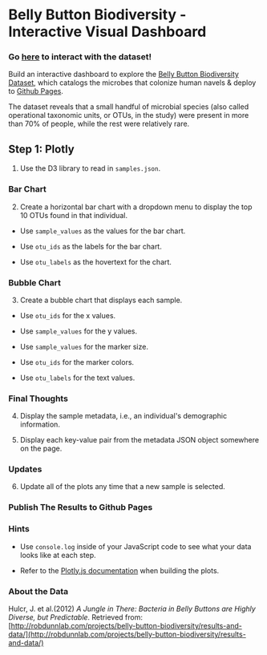 # Belly Button Biodiversity - Interactive Visual Dashboard

### Go [here](https://lyli888.github.io/Level-11-Plotly/) to interact with the dataset!

Build an interactive dashboard to explore the [Belly Button Biodiversity Dataset](http://robdunnlab.com/projects/belly-button-biodiversity/), which catalogs the microbes that colonize human navels & deploy to [Github Pages](https://lyli888.github.io/Level-11-Plotly/).

The dataset reveals that a small handful of microbial species (also called operational taxonomic units, or OTUs, in the study) were present in more than 70% of people, while the rest were relatively rare.

## Step 1: Plotly

1. Use the D3 library to read in `samples.json`.

### Bar Chart

2. Create a horizontal bar chart with a dropdown menu to display the top 10 OTUs found in that individual.

* Use `sample_values` as the values for the bar chart.

* Use `otu_ids` as the labels for the bar chart.

* Use `otu_labels` as the hovertext for the chart.

### Bubble Chart

3. Create a bubble chart that displays each sample.

* Use `otu_ids` for the x values.

* Use `sample_values` for the y values.

* Use `sample_values` for the marker size.

* Use `otu_ids` for the marker colors.

* Use `otu_labels` for the text values.

### Final Thoughts

4. Display the sample metadata, i.e., an individual's demographic information.

5. Display each key-value pair from the metadata JSON object somewhere on the page.

### Updates

6. Update all of the plots any time that a new sample is selected.

### Publish The Results to Github Pages

### Hints

* Use `console.log` inside of your JavaScript code to see what your data looks like at each step.

* Refer to the [Plotly.js documentation](https://plot.ly/javascript/) when building the plots.

### About the Data

Hulcr, J. et al.(2012) _A Jungle in There: Bacteria in Belly Buttons are Highly Diverse, but Predictable_. Retrieved from: [http://robdunnlab.com/projects/belly-button-biodiversity/results-and-data/](http://robdunnlab.com/projects/belly-button-biodiversity/results-and-data/)
